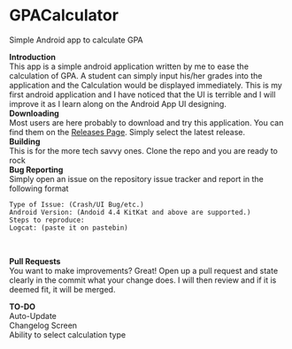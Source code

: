 # GPACalculator
Simple Android app to calculate GPA

**Introduction**<br />
This app is a simple android application written by me to ease the calculation of GPA. A student can simply input his/her grades into the application and the Calculation would
be displayed immediately.
This is my first android application and I have noticed that the UI is terrible and I will improve it as I learn along on the Android App UI designing.
<br />
**Downloading**<br />
Most users are here probably to download and try this application. You can find them on the [Releases Page](https://github.com/AndroidNoob69/GPACalculator/releases). Simply select the latest release.
<br />
**Building**<br />
This is for the more tech savvy ones. Clone the repo and you are ready to rock
<br />
**Bug Reporting**<br />
Simply open an issue on the repository issue tracker and report in the following format
```
Type of Issue: (Crash/UI Bug/etc.)
Android Version: (Andoid 4.4 KitKat and above are supported.)
Steps to reproduce:
Logcat: (paste it on pastebin)
```
<br />

**Pull Requests**<br />
You want to make improvements? Great! Open up a pull request and state clearly in the commit what your change does. I will then review and if it is deemed fit, it will be merged.
<br />

**TO-DO**<br />
Auto-Update<br />
Changelog Screen<br />
Ability to select calculation type<br />